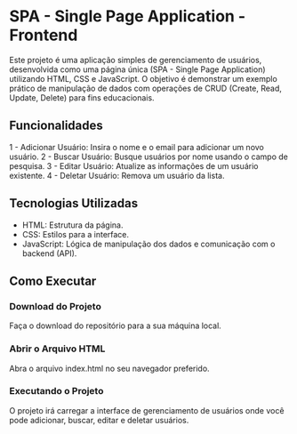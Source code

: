 # SPA - Single Page Application - Frontend

Este projeto é uma aplicação simples de gerenciamento de usuários, desenvolvida como uma página única (SPA - Single Page Application) utilizando HTML, CSS e JavaScript. O objetivo é demonstrar um exemplo prático de manipulação de dados com operações de CRUD (Create, Read, Update, Delete) para fins educacionais.

## Funcionalidades

1 - Adicionar Usuário: Insira o nome e o email para adicionar um novo usuário.
2 - Buscar Usuário: Busque usuários por nome usando o campo de pesquisa.
3 - Editar Usuário: Atualize as informações de um usuário existente.
4 - Deletar Usuário: Remova um usuário da lista.

## Tecnologias Utilizadas

- HTML: Estrutura da página.
- CSS: Estilos para a interface.
- JavaScript: Lógica de manipulação dos dados e comunicação com o backend (API).

## Como Executar

### Download do Projeto

Faça o download do repositório para a sua máquina local.

### Abrir o Arquivo HTML

Abra o arquivo index.html no seu navegador preferido.

### Executando o Projeto

O projeto irá carregar a interface de gerenciamento de usuários onde você pode adicionar, buscar, editar e deletar usuários.
